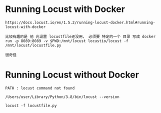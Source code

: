 # Running Locust with Docker

```
https://docs.locust.io/en/1.5.2/running-locust-docker.html#running-locust-with-docker

比较有趣的是 他 光设置 locustfile还没用， 必须要 特定的一个 目录 写成 docker run -p 8089:8089 -v $PWD:/mnt/locust locustio/locust -f /mnt/locust/locustfile.py

很奇怪 

```
# Running Locust without Docker

```
PATH : locust command not found

/Users/user/Library/Python/3.8/bin/locust --version

locust -f locustfile.py

```
